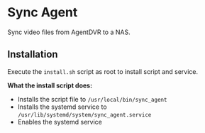 # Sync Agent

Sync video files from AgentDVR to a NAS.


Installation
------------

Execute the `install.sh` script as root to install script and service.

**What the install script does:**
- Installs the script file to `/usr/local/bin/sync_agent`
- Installs the systemd service to `/usr/lib/systemd/system/sync_agent.service`
- Enables the systemd service
